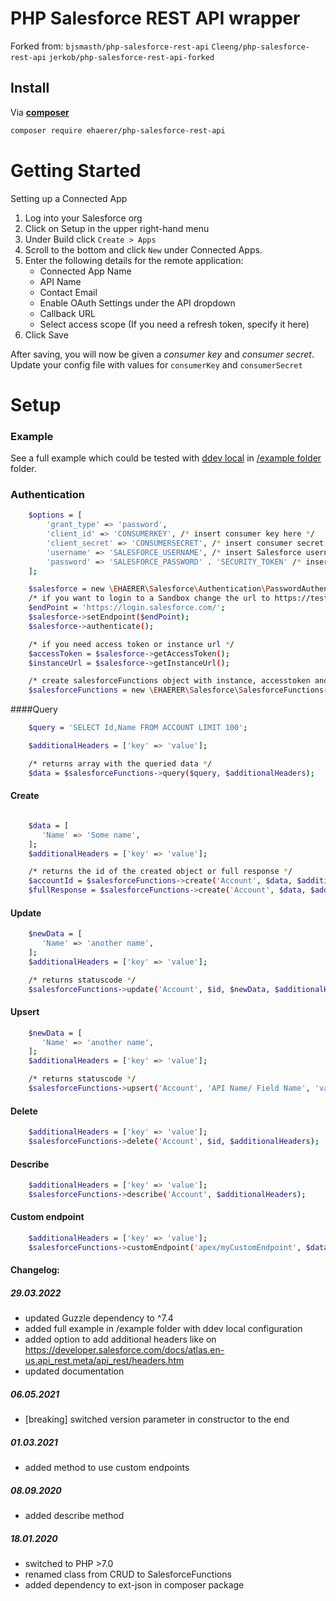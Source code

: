 # PHP Salesforce REST API wrapper

Forked from:
```bjsmasth/php-salesforce-rest-api``` ```Cleeng/php-salesforce-rest-api``` ```jerkob/php-salesforce-rest-api-forked```

## Install

Via **[composer](https://getcomposer.org/)**

``` bash
composer require ehaerer/php-salesforce-rest-api
```

# Getting Started

Setting up a Connected App

1. Log into your Salesforce org
2. Click on Setup in the upper right-hand menu
3. Under Build click ```Create > Apps ```
4. Scroll to the bottom and click ```New``` under Connected Apps.
5. Enter the following details for the remote application:
    - Connected App Name
    - API Name
    - Contact Email
    - Enable OAuth Settings under the API dropdown
    - Callback URL
    - Select access scope (If you need a refresh token, specify it here)
6. Click Save

After saving, you will now be given a _consumer key_ and _consumer secret_. Update your config file with values for ```consumerKey``` and ```consumerSecret```

# Setup

### Example

See a full example which could be tested with [ddev local](https://github.com/drud/ddev/) in [/example folder](example/) folder.

### Authentication

```bash
    $options = [
        'grant_type' => 'password',
        'client_id' => 'CONSUMERKEY', /* insert consumer key here */
        'client_secret' => 'CONSUMERSECRET', /* insert consumer secret here */
        'username' => 'SALESFORCE_USERNAME', /* insert Salesforce username here */
        'password' => 'SALESFORCE_PASSWORD' . 'SECURITY_TOKEN' /* insert Salesforce user password and security token here */
    ];

    $salesforce = new \EHAERER\Salesforce\Authentication\PasswordAuthentication($options);
    /* if you want to login to a Sandbox change the url to https://test.salesforce.com/ */
    $endPoint = 'https://login.salesforce.com/';
    $salesforce->setEndpoint($endPoint);
    $salesforce->authenticate();

    /* if you need access token or instance url */
    $accessToken = $salesforce->getAccessToken();
    $instanceUrl = $salesforce->getInstanceUrl();

    /* create salesforceFunctions object with instance, accesstoken and API version */
    $salesforceFunctions = new \EHAERER\Salesforce\SalesforceFunctions($instanceUrl, $accessToken, "v52.0");
```

####Query

```bash
    $query = 'SELECT Id,Name FROM ACCOUNT LIMIT 100';

    $additionalHeaders = ['key' => 'value'];

    /* returns array with the queried data */
    $data = $salesforceFunctions->query($query, $additionalHeaders);

```

#### Create

```bash

    $data = [
       'Name' => 'Some name',
    ];
    $additionalHeaders = ['key' => 'value'];

    /* returns the id of the created object or full response */
    $accountId = $salesforceFunctions->create('Account', $data, $additionalHeaders);
    $fullResponse = $salesforceFunctions->create('Account', $data, $additionalHeaders, true);
```

#### Update

```bash
    $newData = [
       'Name' => 'another name',
    ];
    $additionalHeaders = ['key' => 'value'];

    /* returns statuscode */
    $salesforceFunctions->update('Account', $id, $newData, $additionalHeaders);
```

#### Upsert

```bash
    $newData = [
       'Name' => 'another name',
    ];
    $additionalHeaders = ['key' => 'value'];

    /* returns statuscode */
    $salesforceFunctions->upsert('Account', 'API Name/ Field Name', 'value', $newData, $additionalHeaders);
```

#### Delete

```bash
    $additionalHeaders = ['key' => 'value'];
    $salesforceFunctions->delete('Account', $id, $additionalHeaders);
```

#### Describe

```bash
    $additionalHeaders = ['key' => 'value'];
    $salesforceFunctions->describe('Account', $additionalHeaders);
```

#### Custom endpoint

```bash
    $additionalHeaders = ['key' => 'value'];
    $salesforceFunctions->customEndpoint('apex/myCustomEndpoint', $data, 200, $additionalHeaders);
```

#### Changelog: ####
##### 29.03.2022 #####
- updated Guzzle dependency to ^7.4
- added full example in /example folder with ddev local configuration
- added option to add additional headers like on https://developer.salesforce.com/docs/atlas.en-us.api_rest.meta/api_rest/headers.htm
- updated documentation

##### 06.05.2021 #####
- [breaking] switched version parameter in constructor to the end

##### 01.03.2021 #####
 - added method to use custom endpoints

##### 08.09.2020 #####
 - added describe method

##### 18.01.2020 #####
 - switched to PHP >7.0
 - renamed class from CRUD to SalesforceFunctions
 - added dependency to ext-json in composer package
